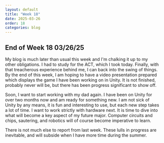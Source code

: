 ```yaml
---
layout: default
title: "Week 18"
date: 2025-03-26
order: 18
categories: blog
---
```


## End of Week 18 03/26/25
My blog is much later than usual this week and I'm chalking it up to my other obligations. I had to study for the ACT, which I took today. Finally, with that treacherous experience behind me, I can back into the swing of things. By the end of this week, I am hoping to have a video presentation prepared which displays the game I have been working on in Unity. It is not finished, probably never will be, but there has been progress significant to show off. 

Soon, I want to start working with my dad again. I have been on Unity for over two months now and am ready for something new. I am not sick of Unity by any means, it is fun and interesting to use, but each new step takes a lot of time. I want to work strictly with hardware next. It is time to dive into what will become a key aspect of my future major. Computer circuits and chips, sautering, and robotics will of course become imperative to learn. 

There is not much else to report from last week. These lulls in progress are inevitable, and will subside when I have more time during the summer.